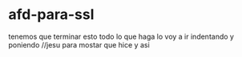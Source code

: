 # afd-para-ssl
tenemos que terminar esto
todo lo que haga lo voy a ir indentando y poniendo //jesu para mostar que hice y asi
